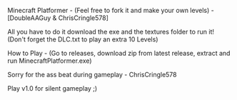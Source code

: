 Minecraft Platformer - (Feel free to fork it and make your own levels) - [DoubleAAGuy & ChrisCringle578]

All you have to do it download the exe and the textures folder to run it! (Don't forget the DLC.txt to play an extra 10 Levels)

How to Play - (Go to releases, download zip from latest release, extract and run MinecraftPlatformer.exe)

Sorry for the ass beat during gameplay - ChrisCringle578

Play v1.0 for silent gameplay ;)
